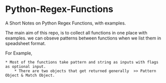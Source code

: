 # Python-Regex-Functions
A Short Notes on Python Regex Functions, with examples.

The main aim of this repo, is to collect all functions in one place with examples. we can obseve patterns between functions when we list them in speadsheet format.

For Example, 

	* Most of the functions take pattern and string as inputs with flags as optional input.
        * There are two objects that get returned generally  >> Pattern Object & Match Object.
